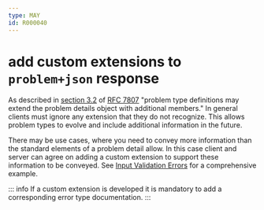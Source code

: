 ```yaml
---
type: MAY
id: R000040
---
```


# add custom extensions to `problem+json` response

As described in [section 3.2](https://tools.ietf.org/html/rfc7807#section-3.2) of [RFC 7807](https://tools.ietf.org/html/rfc7807) "problem type definitions may extend the problem details object with additional members."
In general clients must ignore any extension that they do not recognize.
This allows problem types to evolve and include additional information in the future.

There may be use cases, where you need to convey more information than the standard elements of a problem detail allow.
In this case client and server can agree on adding a custom extension to support these information to be conveyed.
See [Input Validation Errors](./guidelines/020_guidelines/070_error-handling/0030_must-use-extension-for-input-validation-errors.md) for a comprehensive example.

::: info
If a custom extension is developed it is mandatory to add a corresponding error type documentation.
:::
